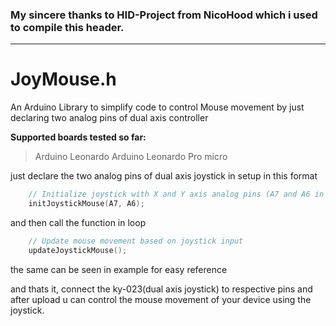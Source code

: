 ### My sincere thanks to HID-Project from NicoHood which i used to compile this header.

----------------------------------------------------------------------------------------------------------
# JoyMouse.h

An Arduino Library to simplify code to control Mouse movement by just declaring two analog pins of dual axis controller

**Supported boards tested so far:**
>Arduino Leonardo
>Arduino Leonardo Pro micro

just declare the two analog pins of dual axis joystick in setup in this format

```c
    // Initialize joystick with X and Y axis analog pins (A7 and A6 in this case)
    initJoystickMouse(A7, A6);
```

and then call the function in loop

```c
    // Update mouse movement based on joystick input
    updateJoystickMouse();
```
the same can be seen in example for easy reference

and thats it, connect the ky-023(dual axis joystick) to respective pins and after upload u can control the mouse movement of your device using the joystick.
